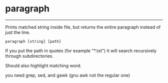 # paragraph
___________

Prints matched string inside file, but returns the entire paragraph instead of just the line.

```
paragraph [string] [path]
```

If you put the path in quotes (for example "*.txt") it will search recursively through subdirectories.

Should also highlight matching word.

you need grep, sed, and gawk (gnu awk not the regular one)
